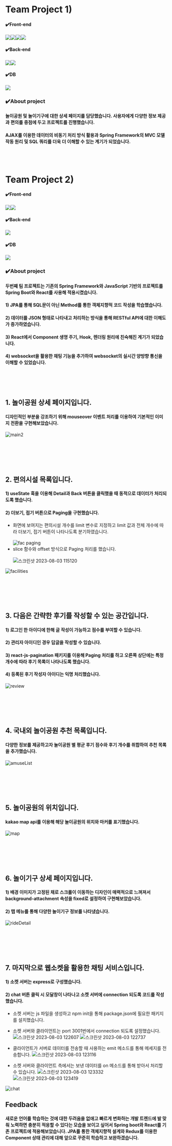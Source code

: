 # Team Project 1)

#### ✔️Front-end
<img src="https://img.shields.io/badge/Css-1572B6?style=for-the-badge&logo=Css&logoColor=white"><img src="https://img.shields.io/badge/HTML5-E34F26?style=for-the-badge&logo=HTML5&logoColor=purple"><img src="https://img.shields.io/badge/JavaScript-F7DF1E?style=for-the-badge&logo=JavaScript&logoColor=black"><img src="https://img.shields.io/badge/jQuery-0769AD?style=for-the-badge&logo=jQuery&logoColor=yellow">
#### ✔️Back-end
<img src="https://img.shields.io/badge/Spring-6DB33F?style=for-the-badge&logo=Spring&logoColor=green"><img src="https://img.shields.io/badge/Apache Tomcat-F8DC75?style=for-the-badge&logo=Apache Tomcat&logoColor=black">
#### ✔️DB
<img src="https://img.shields.io/badge/MySQL-4479A1?style=for-the-badge&logo=MySQL&logoColor=green">

### ✔️About project
#### 놀이공원 및 놀이기구에 대한 상세 페이지를 담당했습니다. 사용자에게 다양한 정보 제공과 편의를 중점에 두고 프로젝트를 진행했습니다.
#### AJAX를 이용한 데이터의 비동기 처리 방식 활용과 Spring Framework의 MVC 모델 작동 원리 및 SQL 쿼리를 더욱 더 이해할 수 있는 계기가 되었습니다.



<br/><br/>
# Team Project 2)

#### ✔️Front-end
<img src="https://img.shields.io/badge/React-61DAFB?style=for-the-badge&logo=React&logoColor=white"><img src="https://img.shields.io/badge/Node.js-339933?style=for-the-badge&logo=Node.js&logoColor=black">
#### ✔️Back-end
<img src="https://img.shields.io/badge/Spring Boot-6DB33F?style=for-the-badge&logo=Spring Boot&logoColor=green"> 

#### ✔️DB
<img src="https://img.shields.io/badge/MySQL-4479A1?style=for-the-badge&logo=MySQL&logoColor=green">

### ✔️About project
#### 두번째 팀 프로젝트는 기존의 Spring Framework와 JavaScript 기반의 프로젝트를 Spring Boot와 React를 사용해 적용시켰습니다.
#### 1) JPA를 통해 SQL문이 아닌 Method를 통한 객체지향적 코드 작성을 학습했습니다.
#### 2) 데이터를 JSON 형태로 나타내고 처리하는 방식을 통해 RESTful API에 대한 이해도가 증가하였습니다.
#### 3) React에서 Component 생명 주기, Hook, 렌더링 원리에 친숙해진 계기가 되었습니다.
#### 4) websocket을 활용한 채팅 기능을 추가하여 websocket의 실시간 양방향 통신을 이해할 수 있었습니다.

<br/><br/><br/>
## 1. 놀이공원 상세 페이지입니다. 
#### 디자인적인 부분을 강조하기 위해 mouseover 이벤트 처리를 이용하여 기본적인 이미지 전환을 구현해보았습니다.
![main2](https://github.com/yunijcoding/webproject/assets/140949271/eb8c167c-fb76-404e-8427-9292e4990cbd)
<br/><br/><br/><br/><br/><br/>

## 2. 편의시설 목록입니다.
#### 1) useState 훅을 이용해 Detail과 Back 버튼을 클릭했을 때 동적으로 데이터가 처리되도록 했습니다.
#### 2) 더보기, 접기 버튼으로 Paging을 구현했습니다.

- 화면에 보여지는 편의시설 개수를 limit 변수로 지정하고 limit 값과 전체 개수에 따라 더보기, 접기 버튼이 나타나도록 분기하였습니다.<br/><br/>
![fac paging](https://github.com/yunijcoding/yunijcoding/assets/140949271/d89caf2b-7dc4-4971-ace6-4374124ff4a1)
- slice 함수와 offset 방식으로 Paging 처리를 했습니다.<br/><br/>
![스크린샷 2023-08-03 115120](https://github.com/yunijcoding/yunijcoding/assets/140949271/46aaf532-cc98-426e-93ab-e30a49d6e084)

![facilities](https://github.com/yunijcoding/webproject/assets/140949271/b8dfbc89-3804-48a2-9902-9c70ce28e6a6)
<br/><br/><br/><br/><br/><br/>

## 3. 다음은 간략한 후기를 작성할 수 있는 공간입니다.
#### 1) 로그인 한 아이디에 한해 글 작성이 가능하고 점수를 부여할 수 있습니다.
#### 2) 관리자 아이디인 경우 답글을 작성할 수 있습니다.
#### 3) react-js-pagination 패키지를 이용해 Paging 처리를 하고 오른쪽 상단에는 특정 개수에 따라 후기 목록이 나타나도록 했습니다.
#### 4) 등록된 후기 작성자 아이디는 익명 처리했습니다.
![review](https://github.com/yunijcoding/webproject/assets/140949271/e7328e56-cb24-4d73-ab90-b7c7aa3c9b0c)
<br/><br/><br/><br/><br/><br/>

## 4. 국내외 놀이공원 추천 목록입니다.
#### 다양한 정보를 제공하고자 놀이공원 별 평균 후기 점수와 후기 개수를 취합하여 추천 목록을 추가했습니다.
![amuseList](https://github.com/yunijcoding/webproject/assets/140949271/e01dc676-376d-4164-b224-7103ee817e7b)
<br/><br/><br/><br/><br/><br/>

## 5. 놀이공원의 위치입니다.
#### kakao map api를 이용해 해당 놀이공원의 위치와 마커를 표기했습니다.
![map](https://github.com/yunijcoding/webproject/assets/140949271/0f6536ef-616a-46de-8e4e-b1d86cf7ea17)
<br/><br/><br/><br/><br/><br/>

## 6. 놀이기구 상세 페이지입니다.
#### 1) 배경 이미지가 고정된 채로 스크롤이 이동하는 디자인이 매력적으로 느껴져서 background-attachment 속성을 fixed로 설정하여 구현해보았습니다.
#### 2) 탭 메뉴를 통해 다양한 놀이기구 정보를 나타냈습니다.
![rideDetail](https://github.com/yunijcoding/webproject/assets/140949271/a13f6f81-c11d-49d2-9a77-cbefa57178bf)
<br/><br/><br/><br/><br/><br/>

## 7. 마지막으로 웹소켓을 활용한 채팅 서비스입니다.
#### 1) 소켓 서버는 express로 구성했습니다.
#### 2) chat 버튼 클릭 시 모달창이 나타나고 소켓 서버에 connection 되도록 코드를 작성했습니다.

- 소켓 서버는 js 파일을 생성하고 npm init을 통해 package.json에 필요한 패키지를 설치했습니다.
- 소켓 서버와 클라이언트는 port 3001번에서 connection 되도록 설정했습니다.
![스크린샷 2023-08-03 122607](https://github.com/yunijcoding/yunijcoding/assets/140949271/77e2fae1-648e-47e8-bb6b-c9493ba36ab0)
![스크린샷 2023-08-03 122737](https://github.com/yunijcoding/yunijcoding/assets/140949271/9481179e-c4e5-488d-9393-8b5889ec8f99)

- 클라이언트가 서버로 데이터를 전송할 때 사용하는 emit 메소드를 통해 메세지를 전송합니다.
![스크린샷 2023-08-03 123116](https://github.com/yunijcoding/yunijcoding/assets/140949271/50e82bf8-cea9-4640-8c37-e3a5258cfd38)

- 소켓 서버와 클라이언트 측에서는 보낸 데이터를 on 메소드를 통해 받아서 처리할 수 있습니다.
![스크린샷 2023-08-03 123332](https://github.com/yunijcoding/yunijcoding/assets/140949271/63d8f957-d6f5-486b-a4d7-d83e306b6354)
![스크린샷 2023-08-03 123419](https://github.com/yunijcoding/yunijcoding/assets/140949271/1283f6fb-9238-4d7e-8131-740f030a70b9)

![chat](https://github.com/yunijcoding/webproject/assets/140949271/4dd0736a-9560-4e9e-b1a1-2d0cfce18b2b)

## Feedback
#### 새로운 언어를 학습하는 것에 대한 두려움을 없애고 빠르게 변화하는 개발 트렌드에 발 맞춰 노력하면 충분히 적응할 수 있다는 모습을 보이고 싶어서 Spring boot와 React를 기존 프로젝트에 적용해보았습니다. JPA를 통한 객체지향적 설계와 Redux를 이용한 Component 상태 관리에 대해 앞으로 꾸준히 학습하고 보완하겠습니다.

